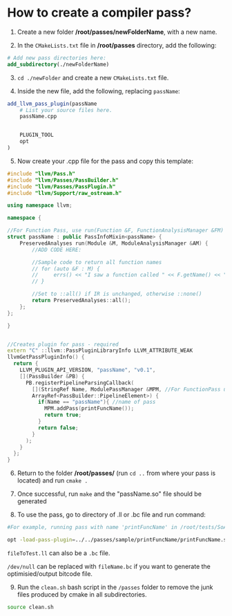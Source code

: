 # How to create a compiler pass?

1. Create a new folder **/root/passes/newFolderName**, with a new name.

2. In the `CMakeLists.txt` file in **/root/passes** directory, add the following:
``` cmake
# Add new pass directories here:
add_subdirectory(./newFolderName)
```

3. `cd ./newFolder` and create a new `CMakeLists.txt` file.

4. Inside the new file, add the following, replacing `passName`:

``` cmake
add_llvm_pass_plugin(passName
    # List your source files here.
    passName.cpp


    PLUGIN_TOOL
    opt
)
```
5. Now create your .cpp file for the pass and copy this template:

``` cpp
#include "llvm/Pass.h"
#include "llvm/Passes/PassBuilder.h"
#include "llvm/Passes/PassPlugin.h"
#include "llvm/Support/raw_ostream.h"

using namespace llvm;

namespace {

//For Function Pass, use run(Function &F, FunctionAnalysisManager &FM)
struct passName : public PassInfoMixin<passName> {
    PreservedAnalyses run(Module &M, ModuleAnalysisManager &AM) {
        //ADD CODE HERE:

        //Sample code to return all function names
        // for (auto &F : M) {
        //     errs() << "I saw a function called " << F.getName() << "!\n";
        // }

        //Set to ::all() if IR is unchanged, otherwise ::none()
        return PreservedAnalyses::all();
    };
};

}


//Creates plugin for pass - required
extern "C" ::llvm::PassPluginLibraryInfo LLVM_ATTRIBUTE_WEAK
llvmGetPassPluginInfo() {
  return {
    LLVM_PLUGIN_API_VERSION, "passName", "v0.1",
    [](PassBuilder &PB) {
      PB.registerPipelineParsingCallback(
        [](StringRef Name, ModulePassManager &MPM, //For FunctionPass use FunctionPassManager &FPM
        ArrayRef<PassBuilder::PipelineElement>) {
          if(Name == "passName"){ //name of pass
            MPM.addPass(printFuncName());
            return true;
          }
          return false;
        }
      );
    }
  };
}
```
6. Return to the folder **/root/passes/** (run `cd ..` from where your pass is located) and run `cmake .`

7. Once successful, run `make` and the "passName.so" file should be generated

8. To use the pass, go to directory of .ll or .bc file and run command:

``` bash
#For example, running pass with name 'printFuncName' in /root/tests/SoA folder

opt -load-pass-plugin=../../passes/sample/printFuncName/printFuncName.so -passes="printFuncName"  < fileToTest.ll > /dev/null
```
`fileToTest.ll` can also be a `.bc` file.

`/dev/null` can be replaced with `fileName.bc` if you want to generate the optimisied/output bitcode file.

9. Run the `clean.sh` bash script in the `/passes` folder to remove the junk files produced by cmake in all subdirectories.

```bash
source clean.sh
```

